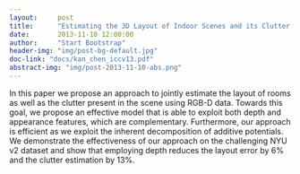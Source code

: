 ```yaml
---
layout:     post
title:      "Estimating the 3D Layout of Indoor Scenes and its Clutter from Depth Sensors"
date:       2013-11-10 12:00:00
author:     "Start Bootstrap"
header-img: "img/post-bg-default.jpg"
doc-link: "docs/kan_chen_iccv13.pdf"
abstract-img: "img/post-2013-11-10-abs.png"
---
```


<p>In this paper we propose an approach to jointly estimate the layout of rooms as well as the clutter present in the scene using RGB-D data. Towards this goal, we propose an effective model that is able to exploit both depth and appearance features, which are complementary.  Furthermore, our approach is efficient as we exploit the inherent decomposition of additive potentials.  We demonstrate the effectiveness of our approach on the challenging NYU v2 dataset and show that employing depth reduces the layout error by 6% and the clutter estimation by 13%.</p>
